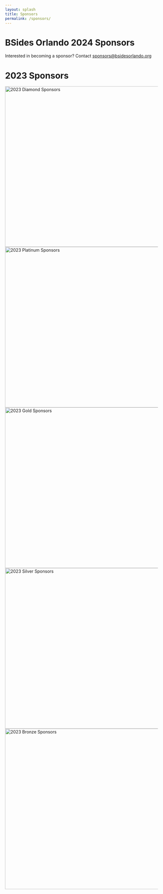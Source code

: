 ```yaml
---
layout: splash
title: Sponsors
permalink: /sponsors/
---
```

# BSides Orlando 2024 Sponsors
Interested in becoming a sponsor? Contact <sponsors@bsidesorlando.org>



# 2023 Sponsors

<img src="{{ '/assets/images/sponsor-logos-d.png' | prepend: site.baseurl }}" alt="2023 Diamond Sponsors" width="530">



<img src="{{ '/assets/images/sponsor-logos-p.png' | prepend: site.baseurl }}" alt="2023 Platinum Sponsors" width="530">



<img src="{{ '/assets/images/sponsor-logos-g.png' | prepend: site.baseurl }}" alt="2023 Gold Sponsors" width="530">



<img src="{{ '/assets/images/sponsor-logos-s.png' | prepend: site.baseurl }}" alt="2023 Silver Sponsors" width="530">



<img src="{{ '/assets/images/sponsor-logos-b.png' | prepend: site.baseurl }}" alt="2023 Bronze Sponsors" width="530">
